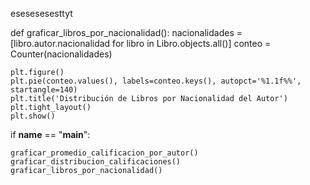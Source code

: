 esesesesesttyt

def graficar_libros_por_nacionalidad():
    nacionalidades = [libro.autor.nacionalidad for libro in Libro.objects.all()]
    conteo = Counter(nacionalidades)

    plt.figure()
    plt.pie(conteo.values(), labels=conteo.keys(), autopct='%1.1f%%', startangle=140)
    plt.title('Distribución de Libros por Nacionalidad del Autor')
    plt.tight_layout()
    plt.show()

if __name__ == "__main__":
  
    graficar_promedio_calificacion_por_autor()
    graficar_distribucion_calificaciones()
    graficar_libros_por_nacionalidad()
